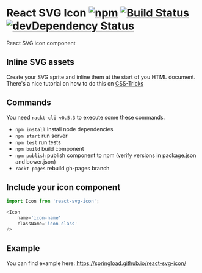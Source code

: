 # React SVG Icon [![npm](https://img.shields.io/npm/v/react-svg-icon.svg?style=flat-square)](https://www.npmjs.com/package/react-svg-icon) [![Build Status](https://travis-ci.org/springload/react-svg-icon.svg?branch=master)](https://travis-ci.org/springload/react-svg-icon) [![devDependency Status](https://david-dm.org/springload/react-svg-icon/dev-status.svg)](https://david-dm.org/springload/react-svg-icon#info=devDependencies)

React SVG icon component

## Inline SVG assets

Create your SVG sprite and inline them at the start of you HTML document. There's a nice tutorial on how to do this on [CSS-Tricks](https://css-tricks.com/svg-sprites-use-better-icon-fonts/)

## Commands

You need `rackt-cli v0.5.3` to execute some these commands.

- `npm install` install node dependencies
- `npm start` run server
- `npm test` run tests
- `npm build` build component
- `npm publish` publish component to npm (verify versions in package.json and bower.json)
- `rackt pages` rebuild gh-pages branch


## Include your icon component

```js
import Icon from 'react-svg-icon';

<Icon
    name='icon-name'
    className='icon-class'
/>
```

## Example

You can find example here: https://springload.github.io/react-svg-icon/